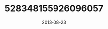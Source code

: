 ---
title: "528348155926096057"
image: "2013-08-23 06.40.30 528348155926096057_46248401"
date: "2013-08-23"
type: "photo"
---